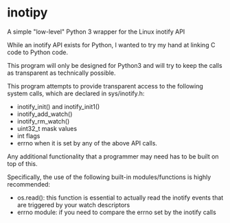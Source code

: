 # inotipy
A simple "low-level" Python 3 wrapper for the Linux inotify API

While an inotify API exists for Python, I wanted to try my hand at linking C
code to Python code.

This program will only be designed for Python3 and will try to keep the calls
as transparent as technically possible.

This program attempts to provide transparent access to the following system
calls, which are declared in sys/inotify.h:

* inotify_init() and inotify_init1()
* inotify_add_watch()
* inotify_rm_watch()
* uint32_t mask values
* int flags
* errno when it is set by any of the above API calls.

Any additional functionality that a programmer may need has to be built on top
of this.

Specifically, the use of the following built-in modules/functions is highly
recommended:

* os.read(): this function is essential to actually read the inotify events
             that are triggered by your watch descriptors
* errno module: if you need to compare the errno set by the inotify calls
